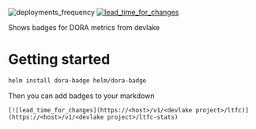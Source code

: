 ![deployments_frequency](https://handler-badges.enpace.ch/df/Tiktai-badge)
[![lead_time_for_changes](https://handler-badges.enpace.ch/ltfc/Tiktai-badge)](https://handler-badges.enpace.ch/v1/Tiktai-badge/ltfc-stats)

<!---
TODO:
- Add description 
-->

Shows badges for DORA metrics from devlake

# Getting started

```bash
helm install dora-badge helm/dora-badge
```
Then you can add badges to your markdown 
```
[![lead_time_for_changes](https://<host>/v1/<devlake project>/ltfc)](https://<host>/v1/<devlake project>/ltfc-stats)

```